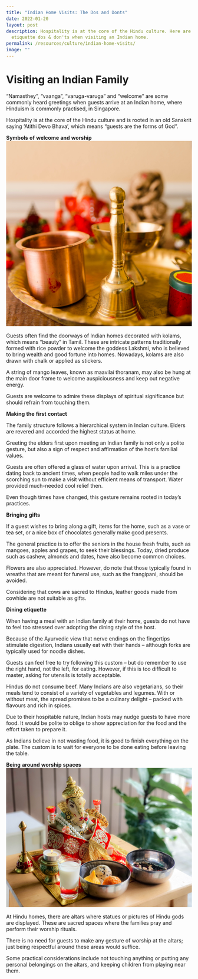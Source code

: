 ```yaml
---
title: "Indian Home Visits: The Dos and Donts"
date: 2022-01-20
layout: post
description: Hospitality is at the core of the Hindu culture. Here are some
  etiquette dos & don'ts when visiting an Indian home.
permalink: /resources/culture/indian-home-visits/
image: ""
---
```




# Visiting an Indian Family


“Namasthey”, “vaanga”, “varuga-varuga” and “welcome” are some commonly heard greetings when guests arrive at an Indian home, where Hinduism is commonly practised, in Singapore.

Hospitality is at the core of the Hindu culture and is rooted in an old Sanskrit saying ‘Atithi Devo Bhava’, which means “guests are the forms of God”. 

**Symbols** **of** **welcome** **and** **worship** 
![Alt text for image on Isomer site](/images/culture/Indian%20homes%201.jpg)

Guests often find the doorways of Indian homes decorated with kolams, which means “beauty” in Tamil. These are intricate patterns traditionally formed with rice powder to welcome the goddess Lakshmi, who is believed to bring wealth and good fortune into homes. Nowadays, kolams are also drawn with chalk or applied as stickers.

A string of mango leaves, known as maavilai thoranam, may also be hung at the main door frame to welcome auspiciousness and keep out negative energy. 

Guests are welcome to admire these displays of spiritual significance but should refrain from touching them.

**Making** **the** **first** **contact**

The family structure follows a hierarchical system in Indian culture. Elders are revered and accorded the highest status at home.

Greeting the elders first upon meeting an Indian family is not only a polite gesture, but also a sign of respect and affirmation of the host’s familial values.

Guests are often offered a glass of water upon arrival. This is a practice dating back to ancient times, when people had to walk miles under the scorching sun to make a visit without efficient means of transport. Water provided much-needed cool relief then. 

Even though times have changed, this gesture remains rooted in today’s practices. 

**Bringing** **gifts** 

If a guest wishes to bring along a gift, items for the home, such as a vase or tea set, or a nice box of chocolates generally make good presents. 

The general practice is to offer the seniors in the house fresh fruits, such as mangoes, apples and grapes, to seek their blessings. Today, dried produce such as cashew, almonds and dates, have also become common choices.

Flowers are also appreciated. However, do note that those typically found in wreaths that are meant for funeral use, such as the frangipani, should be avoided.

Considering that cows are sacred to Hindus, leather goods made from cowhide are not suitable as gifts.

**Dining** **etiquette** 

When having a meal with an Indian family at their home, guests do not have to feel too stressed over adopting the dining style of the host. 

Because of the Ayurvedic view that nerve endings on the fingertips stimulate digestion, Indians usually eat with their hands – although forks are typically used for noodle dishes. 

Guests can feel free to try following this custom – but do remember to use the right hand, not the left, for eating. However, if this is too difficult to master, asking for utensils is totally acceptable.

Hindus do not consume beef. Many Indians are also vegetarians, so their meals tend to consist of a variety of vegetables and legumes. With or without meat, the spread promises to be a culinary delight – packed with flavours and rich in spices.

Due to their hospitable nature, Indian hosts may nudge guests to have more food. It would be polite to oblige to show appreciation for the food and the effort taken to prepare it. 

As Indians believe in not wasting food, it is good to finish everything on the plate. The custom is to wait for everyone to be done eating before leaving the table. 

**Being** **around** **worship** **spaces**
 ![Alt text for image on Isomer site](/images/culture/Indian%20homes%202.jpg)

At Hindu homes, there are altars where statues or pictures of Hindu gods are displayed. These are sacred spaces where the families pray and perform their worship rituals. 

There is no need for guests to make any gesture of worship at the altars; just being respectful around these areas would suffice. 

Some practical considerations include not touching anything or putting any personal belongings on the altars, and keeping children from playing near them.